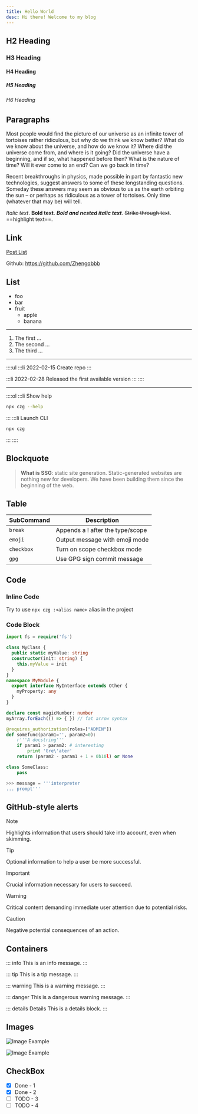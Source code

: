 ```yaml
---
title: Hello World
desc: Hi there! Welcome to my blog
---
```


## H2 Heading

### H3 Heading

#### H4 Heading

##### H5 Heading

###### H6 Heading

## Paragraphs

Most people would find the picture of our universe as an infinite tower of tortoises rather ridiculous, but why do we think we know better? What do we know about the universe, and how do we know it? Where did the universe come from, and where is it going? Did the universe have a beginning, and if so, what happened before then? What is the nature of time? Will it ever come to an end? Can we go back in time?

Recent breakthroughs in physics, made possible in part by fantastic new technologies, suggest answers to some of these longstanding questions. Someday these answers may seem as obvious to us as the earth orbiting the sun – or perhaps as ridiculous as a tower of tortoises. Only time (whatever that may be) will tell.

_Italic text_. **Bold text**. **_Bold and nested italic text_**. ~~Strike through text~~. ==highlight text==.

## Link

[Post List](/posts)

<i class="i-carbon:logo-github"></i> Github: https://github.com/Zhengqbbb

## List

-   foo
-   bar
-   fruit
    -   apple
    -   banana

---

1. The first ...
2. The second ...
3. The third ...

---

::::ul
:::li 2022-02-15
Create repo
:::

:::li 2022-02-28
Released the first available version
:::
::::

---

::::ol
:::li Show help

```sh
npx czg --help
```

:::
:::li Launch CLI

```sh
npx czg
```

:::
::::

## Blockquote

> **What is SSG**: static site generation. Static-generated websites are nothing new for developers. We have been building them since the beginning of the web.

## Table

| SubCommand | Description                      |
| ---------- | -------------------------------- |
| `break`    | Appends a ! after the type/scope |
| `emoji`    | Output message with emoji mode   |
| `checkbox` | Turn on scope checkbox mode      |
| `gpg`      | Use GPG sign commit message      |

## Code

### Inline Code

Try to use `npx czg :<alias name>` alias in the project

### Code Block

```ts
import fs = require('fs')

class MyClass {
  public static myValue: string
  constructor(init: string) {
    this.myValue = init
  }
}
namespace MyModule {
  export interface MyInterface extends Other {
    myProperty: any
  }
}

declare const magicNumber: number
myArray.forEach(() => { }) // fat arrow syntax
```

```py
@requires_authorization(roles=["ADMIN"])
def somefunc(param1='', param2=0):
    r'''A docstring'''
    if param1 > param2: # interesting
        print 'Gre\'ater'
    return (param2 - param1 + 1 + 0b10l) or None

class SomeClass:
    pass

>>> message = '''interpreter
... prompt'''
```

## GitHub-style alerts

> [!NOTE]
> Highlights information that users should take into account, even when skimming.

> [!TIP]
> Optional information to help a user be more successful.

> [!IMPORTANT]
> Crucial information necessary for users to succeed.

> [!WARNING]
> Critical content demanding immediate user attention due to potential risks.

> [!CAUTION]
> Negative potential consequences of an action.

## Containers

::: info
This is an info message.
:::

::: tip
This is a tip message.
:::

::: warning
This is a warning message.
:::

::: danger
This is a dangerous warning message.
:::

::: details Details
This is a details block.
:::

## Images

![Image Example](/image/astro.webp) <!-- <size="400"> <class="m-auto"> <desc="Campground by [@Finca Los Vientos](https://reurl.cc/28aQr4) • Aug 2021"> -->

![Image Example](/image/astro.webp) <!-- <desc="Campground by [@Finca Los Vientos](https://reurl.cc/28aQr4) • Aug 2021"> -->

## CheckBox

- [x] Done - 1
- [x] Done - 2
- [ ] TODO - 3
- [ ] TODO - 4
